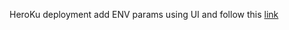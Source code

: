 HeroKu deployment
add ENV params using UI 
and follow this [link](https://dev.to/rosyshrestha/deploy-nestjs-typescript-app-to-heroku-27e)


